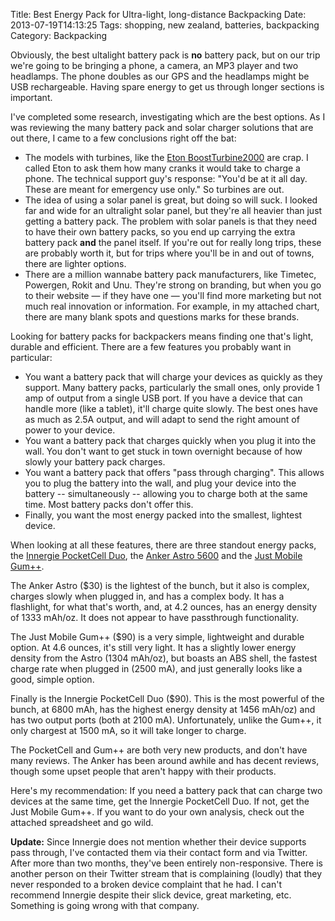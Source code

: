 Title: Best Energy Pack for Ultra-light, long-distance Backpacking
Date: 2013-07-19T14:13:25
Tags: shopping, new zealand, batteries, backpacking
Category: Backpacking


Obviously, the best ultalight battery pack is **no** battery pack, but on our trip we're going to be bringing a phone, a camera, an MP3 player and two headlamps. The phone doubles as our GPS and the headlamps might be USB rechargeable. Having spare energy to get us through longer sections is important.

I've completed some research, investigating which are the best options. As I was reviewing the many battery pack and solar charger solutions that are out there, I came to a few conclusions right off the bat:

 - The models with turbines, like the [Eton BoostTurbine2000][1] are crap. I called Eton to ask them how many cranks it would take to charge a phone. The technical support guy's response: "You'd be at it all day. These are meant for emergency use only." So turbines are out.
 - The idea of using a solar panel is great, but doing so will suck. I looked far and wide for an ultralight solar panel, but they're all heavier than just getting a battery pack. The problem with solar panels is that they need to have their own battery packs, so you end up carrying the extra battery pack **and** the panel itself. If you're out for really long trips, these are probably worth it, but for trips where you'll be in and out of towns, there are lighter options.
 - There are a million wannabe battery pack manufacturers, like Timetec, Powergen, Rokit and Unu. They're strong on branding, but when you go to their website &mdash; if they have one &mdash; you'll find more marketing but not much real innovation or information. For example, in my attached chart, there are many blank spots and questions marks for these brands. 

Looking for battery packs for backpackers means finding one that's light, durable and efficient. There are a few features you probably want in particular: 

 - You want a battery pack that will charge your devices as quickly as they support. Many battery packs, particularly the small ones, only provide 1 amp of output from a single USB port. If you have a device that can handle more (like a tablet), it'll charge quite slowly. The best ones have as much as 2.5A output, and will adapt to send the right amount of power to your device.
 - You want a battery pack that charges quickly when you plug it into the wall. You don't want to get stuck in town overnight because of how slowly your battery pack charges. 
 - You want a battery pack that offers "pass through charging". This allows you to plug the battery into the wall, and plug your device into the battery -- simultaneously -- allowing you to charge both at the same time. Most battery packs don't offer this. 
 - Finally, you want the most energy packed into the smallest, lightest device. 

When looking at all these features, there are three standout energy packs, the [Innergie PocketCell Duo][innergie], the [Anker Astro 5600][anker] and the [Just Mobile Gum++][just]. 

The Anker Astro ($30) is the lightest of the bunch, but it also is complex, charges slowly when plugged in, and has a complex body. It has a flashlight, for what that's worth, and, at 4.2 ounces, has an energy density of 1333 mAh/oz. It does not appear to have passthrough functionality. 

The Just Mobile Gum++ ($90) is a very simple, lightweight and durable option. At 4.6 ounces, it's still very light. It has a slightly lower energy density from the Astro (1304 mAh/oz), but boasts an ABS shell, the fastest charge rate when plugged in (2500 mA), and just generally looks like a good, simple option.

Finally is the Innergie PocketCell Duo ($90). This is the most powerful of the bunch, at 6800 mAh, has the highest energy density at 1456 mAh/oz) and has two output ports (both at 2100 mA). Unfortunately, unlike the Gum++, it only chargest at 1500 mA, so it will take longer to charge. 

The PocketCell and Gum++ are both very new products, and don't have many reviews. The Anker has been around awhile and has decent reviews, though some upset people that aren't happy with their products. 

Here's my recommendation: If you need a battery pack that can charge two devices at the same time, get the Innergie PocketCell Duo. If not, get the Just Mobile Gum++. If you want to do your own analysis, check out the attached spreadsheet and go wild.

**Update:** Since Innergie does not mention whether their device supports pass through, I've contacted them via their contact form and via Twitter. After more than two months, they've been entirely non-responsive. There is another person on their Twitter stream that is complaining (loudly) that they never responded to a broken device complaint that he had. I can't recommend Innergie despite their slick device, great marketing, etc. Something is going wrong with that company.

[1]: http://www.shopetoncorp.com/detail/ETO+NBOTU2000+RED
[innergie]: http://www.myinnergie.com/productdetail.php?productid=237&languageid=1
[anker]: http://www.ianker.com/anker-astro-external-battery-backup-charger/product/79UN53V1-B8P56A
[just]: http://usa.just-mobile.com/all/gum-doubleplus.html
